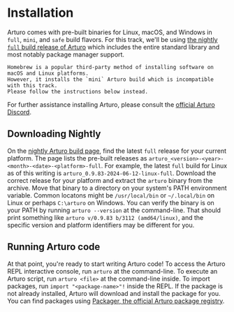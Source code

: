 # Installation

Arturo comes with pre-built binaries for Linux, macOS, and Windows in `full`, `mini`, and `safe` build flavors.
For this track, we'll be using [the nightly `full` build release of Arturo][nightly] which includes the entire standard library and most notably package manager support.

~~~~exercism/caution
Homebrew is a popular third-party method of installing software on macOS and Linux platforms.
However, it installs the `mini` Arturo build which is incompatible with this track.
Please follow the instructions below instead.
~~~~

For further assistance installing Arturo, please consult the [official Arturo Discord][discord].

## Downloading Nightly

On the [nightly Arturo build page][nightly], find the latest `full` release for your current platform.
The page lists the pre-built releases as `arturo_<version>-<year>-<month>-<date>-<platform>-full`.
For example, the latest `full` build for Linux as of this writing is `arturo_0.9.83-2024-06-12-linux-full`.
Download the correct release for your platform and extract the `arturo` binary from the archive.
Move that binary to a directory on your system's PATH environment variable.
Common locatons might be `/usr/local/bin` or `~/.local/bin` on Linux or perhaps `C:\arturo` on Windows.
You can verify the binary is on your PATH by running `arturo --version` at the command-line.
That should print something like `arturo v/0.9.83 b/3112 (amd64/linux)`, and the specific version and platform identifiers may be different for you.

## Running Arturo code

At that point, you're ready to start writing Arturo code!
To access the Arturo REPL interactive console, run `arturo` at the command-line.
To execute an Arturo script, run `arturo <file>` at the command-line inside.
To import packages, run `import "<package-name>"!` inside the REPL.
If the package is not already installed, Arturo will download and install the package for you.
You can find packages using [Packager, the official Arturo package registry][packager].

[nightly]: https://github.com/arturo-lang/nightly/releases
[packager]: https://pkgr.art/
[discord]: https://discord.gg/YdVK2CB
